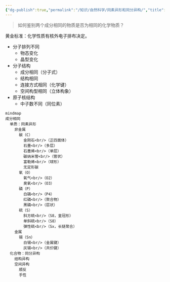 ```yaml
---
{"dg-publish":true,"permalink":"/知识/自然科学/同素异形和同分异构/","title":"同素异形和同分异构","noteIcon":""}
---
```


> 如何鉴别两个成分相同的物质是否为相同的化学物质？

黄金标准：化学性质有核外电子排布决定。
- 分子排列不同
	- 物态变化
	- 晶型变化
- 分子结构
	- 成分相同（分子式）
	- 结构相同
	- 连接方式相同（化学键）
	- 空间构型相同（立体构象）
- 原子核结构
	- 中子数不同（同位素）

```mermaid
mindmap
成分相同
  单质：同素异形
    非金属
      碳（C）
        金刚石<br/>（正四面体）
        石墨<br/>（多层）
        石墨烯<br/>（单层）
        碳纳米管<br/>（管状）
        富勒烯<br/>（球形）
        无定形碳
      氧（O）
        氧气<br/>（O2）
        臭氧<br/>（O3）
      磷（P）
        白磷<br/>（P4）
        红磷<br/>（聚合物）
        黑磷<br/>（层状）
      硫（S）
        斜方硫<br/>（S8，皇冠形）
        单斜硫<br/>（S8）
        弹性硫<br/>（Sx，长链聚合）
    金属
      锡（Sn）
        白锡<br/>（金属键）
        灰锡<br/>（共价键）
  化合物：同分异构
    结构异构
    空间异构
      顺反
      手性
```
